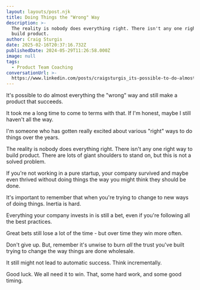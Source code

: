 ```yaml
---
layout: layouts/post.njk
title: Doing Things the "Wrong" Way
description: >-
  The reality is nobody does everything right. There isn't any one right way to
  build product.
author: Craig Sturgis
date: 2025-02-16T20:37:16.732Z
publishedDate: 2024-05-29T11:26:58.000Z
image: null
tags:
  - Product Team Coaching
conversationUrl: >-
  https://www.linkedin.com/posts/craigsturgis_its-possible-to-do-almost-everything-the-activity-7201604945849061377-vl9N/
---
```


It's possible to do almost everything the "wrong" way and still make a product that succeeds.

It took me a long time to come to terms with that. If I'm honest, maybe I still haven't all the way.

I'm someone who has gotten really excited about various "right" ways to do things over the years.

The reality is nobody does everything right. There isn't any one right way to build product. There are lots of giant shoulders to stand on, but this is not a solved problem.

If you're not working in a pure startup, your company survived and maybe even thrived without doing things the way you might think they should be done.

It's important to remember that when you're trying to change to new ways of doing things. Inertia is hard.

Everything your company invests in is still a bet, even if you're following all the best practices.

Great bets still lose a lot of the time - but over time they win more often.

Don't give up. But, remember it's unwise to burn _all_ the trust you've built trying to change the way things are done wholesale.

It still might not lead to automatic success. Think incrementally.

Good luck. We all need it to win. That, some hard work, and some good timing.
